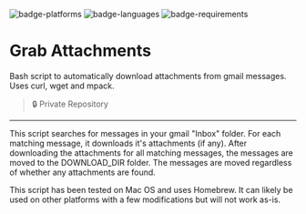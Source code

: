 ![badge-platforms](https://img.shields.io/badge/platforms-osx,%20gmail-blue.svg)
![badge-languages](https://img.shields.io/badge/languages-bash-orange.svg)
![badge-requirements](https://img.shields.io/badge/requirements-Homebrew,%20curl,%20wget%20%26%20mpack-green.svg)

# Grab Attachments

Bash script to automatically download attachments from gmail messages.  Uses curl, wget and mpack.

> 🔒 Private Repository

---


This script searches for messages in your gmail "Inbox" folder.  For each matching message, it
downloads it's attachments (if any).  After downloading the attachments for all matching
messages, the messages are moved to the DOWNLOAD_DIR folder.  The messages are moved regardless
of whether any attachments are found.

This script has been tested on Mac OS and uses Homebrew.  It can likely be used on other
platforms with a few modifications but will not work as-is.
